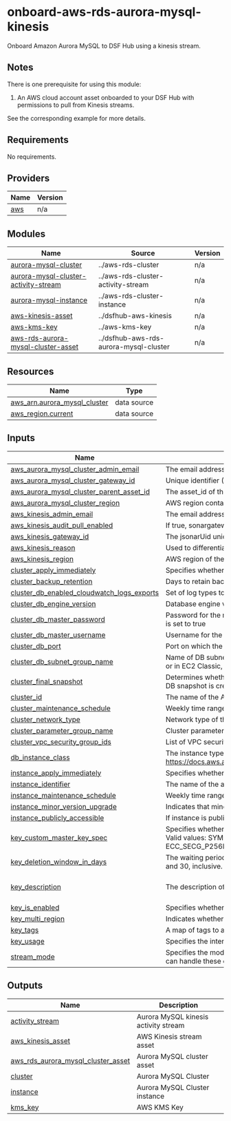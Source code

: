 # onboard-aws-rds-aurora-mysql-kinesis
Onboard Amazon Aurora MySQL to DSF Hub using a kinesis stream.

## Notes
There is one prerequisite for using this module:
1. An AWS cloud account asset onboarded to your DSF Hub with permissions to pull from Kinesis streams.

See the corresponding example for more details.

<!-- BEGIN_TF_DOCS -->
## Requirements

No requirements.

## Providers

| Name | Version |
|------|---------|
| <a name="provider_aws"></a> [aws](#provider\_aws) | n/a |

## Modules

| Name | Source | Version |
|------|--------|---------|
| <a name="module_aurora-mysql-cluster"></a> [aurora-mysql-cluster](#module\_aurora-mysql-cluster) | ../aws-rds-cluster | n/a |
| <a name="module_aurora-mysql-cluster-activity-stream"></a> [aurora-mysql-cluster-activity-stream](#module\_aurora-mysql-cluster-activity-stream) | ../aws-rds-cluster-activity-stream | n/a |
| <a name="module_aurora-mysql-instance"></a> [aurora-mysql-instance](#module\_aurora-mysql-instance) | ../aws-rds-cluster-instance | n/a |
| <a name="module_aws-kinesis-asset"></a> [aws-kinesis-asset](#module\_aws-kinesis-asset) | ../dsfhub-aws-kinesis | n/a |
| <a name="module_aws-kms-key"></a> [aws-kms-key](#module\_aws-kms-key) | ../aws-kms-key | n/a |
| <a name="module_aws-rds-aurora-mysql-cluster-asset"></a> [aws-rds-aurora-mysql-cluster-asset](#module\_aws-rds-aurora-mysql-cluster-asset) | ../dsfhub-aws-rds-aurora-mysql-cluster | n/a |

## Resources

| Name | Type |
|------|------|
| [aws_arn.aurora_mysql_cluster](https://registry.terraform.io/providers/hashicorp/aws/latest/docs/data-sources/arn) | data source |
| [aws_region.current](https://registry.terraform.io/providers/hashicorp/aws/latest/docs/data-sources/region) | data source |

## Inputs

| Name | Description | Type | Default | Required |
|------|-------------|------|---------|:--------:|
| <a name="input_aws_aurora_mysql_cluster_admin_email"></a> [aws\_aurora\_mysql\_cluster\_admin\_email](#input\_aws\_aurora\_mysql\_cluster\_admin\_email) | The email address to notify about this asset | `string` | n/a | yes |
| <a name="input_aws_aurora_mysql_cluster_gateway_id"></a> [aws\_aurora\_mysql\_cluster\_gateway\_id](#input\_aws\_aurora\_mysql\_cluster\_gateway\_id) | Unique identifier (UID) attached to the jSonar machine controlling the asset | `string` | n/a | yes |
| <a name="input_aws_aurora_mysql_cluster_parent_asset_id"></a> [aws\_aurora\_mysql\_cluster\_parent\_asset\_id](#input\_aws\_aurora\_mysql\_cluster\_parent\_asset\_id) | The asset\_id of the cloud account with auth-mech such as key-pair, iam-role etc. | `string` | n/a | yes |
| <a name="input_aws_aurora_mysql_cluster_region"></a> [aws\_aurora\_mysql\_cluster\_region](#input\_aws\_aurora\_mysql\_cluster\_region) | AWS region containing the cluster. | `string` | `null` | no |
| <a name="input_aws_kinesis_admin_email"></a> [aws\_kinesis\_admin\_email](#input\_aws\_kinesis\_admin\_email) | The email address to notify about the asset. | `string` | n/a | yes |
| <a name="input_aws_kinesis_audit_pull_enabled"></a> [aws\_kinesis\_audit\_pull\_enabled](#input\_aws\_kinesis\_audit\_pull\_enabled) | If true, sonargateway will collect the audit logs for this system if it can. | `bool` | `false` | no |
| <a name="input_aws_kinesis_gateway_id"></a> [aws\_kinesis\_gateway\_id](#input\_aws\_kinesis\_gateway\_id) | The jsonarUid unique identifier of the agentless gateway. Example: '7a4af7cf-4292-89d9-46ec-183756ksdjd'. | `string` | n/a | yes |
| <a name="input_aws_kinesis_reason"></a> [aws\_kinesis\_reason](#input\_aws\_kinesis\_reason) | Used to differentiate connections that belong to the same asset | `string` | `"default"` | no |
| <a name="input_aws_kinesis_region"></a> [aws\_kinesis\_region](#input\_aws\_kinesis\_region) | AWS region of the kinesis stream | `string` | `null` | no |
| <a name="input_cluster_apply_immediately"></a> [cluster\_apply\_immediately](#input\_cluster\_apply\_immediately) | Specifies whether any cluster modifications are applied immediately, or during the next maintenance window. Default is true | `bool` | `null` | no |
| <a name="input_cluster_backup_retention"></a> [cluster\_backup\_retention](#input\_cluster\_backup\_retention) | Days to retain backups for, Default is 1 day. | `number` | `null` | no |
| <a name="input_cluster_db_enabled_cloudwatch_logs_exports"></a> [cluster\_db\_enabled\_cloudwatch\_logs\_exports](#input\_cluster\_db\_enabled\_cloudwatch\_logs\_exports) | Set of log types to enable for exporting to CloudWatch logs. Valid values: audit, error, general, slowquery. | `list(any)` | `null` | no |
| <a name="input_cluster_db_engine_version"></a> [cluster\_db\_engine\_version](#input\_cluster\_db\_engine\_version) | Database engine version, i.e. 8.0.mysql\_aurora.3.05.1 | `string` | `null` | no |
| <a name="input_cluster_db_master_password"></a> [cluster\_db\_master\_password](#input\_cluster\_db\_master\_password) | Password for the master DB user. Note that this may show up in logs, and it will be stored in the state file. Cannot be set if manage\_master\_user\_password is set to true | `string` | n/a | yes |
| <a name="input_cluster_db_master_username"></a> [cluster\_db\_master\_username](#input\_cluster\_db\_master\_username) | Username for the master DB user, must not use rdsadmin as that is reserved. | `string` | n/a | yes |
| <a name="input_cluster_db_port"></a> [cluster\_db\_port](#input\_cluster\_db\_port) | Port on which the DB accepts connections. | `number` | `null` | no |
| <a name="input_cluster_db_subnet_group_name"></a> [cluster\_db\_subnet\_group\_name](#input\_cluster\_db\_subnet\_group\_name) | Name of DB subnet group. DB instance will be created in the VPC associated with the DB subnet group. If unspecified, will be created in the default VPC, or in EC2 Classic, if available. | `string` | `null` | no |
| <a name="input_cluster_final_snapshot"></a> [cluster\_final\_snapshot](#input\_cluster\_final\_snapshot) | Determines whether a final DB snapshot is created before the DB cluster is deleted. If true is specified, no DB snapshot is created. If false is specified, a DB snapshot is created before the DB cluster is deleted, using the value from final\_snapshot\_identifier. Default is false | `bool` | `null` | no |
| <a name="input_cluster_id"></a> [cluster\_id](#input\_cluster\_id) | The name of the Aurora MySQL cluster | `string` | n/a | yes |
| <a name="input_cluster_maintenance_schedule"></a> [cluster\_maintenance\_schedule](#input\_cluster\_maintenance\_schedule) | Weekly time range during which system maintenance can occur, in (UTC). | `string` | `null` | no |
| <a name="input_cluster_network_type"></a> [cluster\_network\_type](#input\_cluster\_network\_type) | Network type of the cluster. Valid values: IPV4, DUAL | `string` | `null` | no |
| <a name="input_cluster_parameter_group_name"></a> [cluster\_parameter\_group\_name](#input\_cluster\_parameter\_group\_name) | Cluster parameter group associated with the cluster | `string` | `null` | no |
| <a name="input_cluster_vpc_security_group_ids"></a> [cluster\_vpc\_security\_group\_ids](#input\_cluster\_vpc\_security\_group\_ids) | List of VPC security groups to associate. | `list(any)` | `null` | no |
| <a name="input_db_instance_class"></a> [db\_instance\_class](#input\_db\_instance\_class) | The instance type of the RDS cluster. Supported instance classes for database activity streams can be found at https://docs.aws.amazon.com/AmazonRDS/latest/AuroraUserGuide/DBActivityStreams.Overview.html#DBActivityStreams.Overview.requirements.classes. | `string` | `"db.r5.large"` | no |
| <a name="input_instance_apply_immediately"></a> [instance\_apply\_immediately](#input\_instance\_apply\_immediately) | Specifies whether any cluster modifications are applied immediately, or during the next maintenance window. Default is true | `bool` | `true` | no |
| <a name="input_instance_identifier"></a> [instance\_identifier](#input\_instance\_identifier) | The name of the aurora mysql cluster instance | `string` | n/a | yes |
| <a name="input_instance_maintenance_schedule"></a> [instance\_maintenance\_schedule](#input\_instance\_maintenance\_schedule) | Weekly time range during which system maintenance can occur, in (UTC). | `string` | `null` | no |
| <a name="input_instance_minor_version_upgrade"></a> [instance\_minor\_version\_upgrade](#input\_instance\_minor\_version\_upgrade) | Indicates that minor engine upgrades will be applied automatically to the DB instance during the maintenance window. | `bool` | `null` | no |
| <a name="input_instance_publicly_accessible"></a> [instance\_publicly\_accessible](#input\_instance\_publicly\_accessible) | If instance is publicly accessible. Default false | `bool` | `null` | no |
| <a name="input_key_custom_master_key_spec"></a> [key\_custom\_master\_key\_spec](#input\_key\_custom\_master\_key\_spec) | Specifies whether the key contains a symmetric key or an asymmetric key pair and the encryption algorithms or signing algorithms that the key supports. Valid values: SYMMETRIC\_DEFAULT, RSA\_2048, RSA\_3072, RSA\_4096, HMAC\_256, ECC\_NIST\_P256, ECC\_NIST\_P384, ECC\_NIST\_P521, or ECC\_SECG\_P256K1. | `string` | `"SYMMETRIC_DEFAULT"` | no |
| <a name="input_key_deletion_window_in_days"></a> [key\_deletion\_window\_in\_days](#input\_key\_deletion\_window\_in\_days) | The waiting period, specified in number of days. After the waiting period ends, AWS KMS deletes the KMS key. If you specify a value, it must be between 7 and 30, inclusive. | `number` | `30` | no |
| <a name="input_key_description"></a> [key\_description](#input\_key\_description) | The description of the key as viewed in AWS console. | `string` | `"AWS KMS Key to encrypt Aurora Mysql Database Activity Stream."` | no |
| <a name="input_key_is_enabled"></a> [key\_is\_enabled](#input\_key\_is\_enabled) | Specifies whether the key is enabled. | `bool` | `true` | no |
| <a name="input_key_multi_region"></a> [key\_multi\_region](#input\_key\_multi\_region) | Indicates whether the KMS key is a multi-Region (true) or regional (false) key. | `bool` | `false` | no |
| <a name="input_key_tags"></a> [key\_tags](#input\_key\_tags) | A map of tags to assign to the object. | `map(string)` | `null` | no |
| <a name="input_key_usage"></a> [key\_usage](#input\_key\_usage) | Specifies the intended use of the key. Valid values: ENCRYPT\_DECRYPT, SIGN\_VERIFY, GENERATE\_VERIFY\_MAC. | `string` | `"ENCRYPT_DECRYPT"` | no |
| <a name="input_stream_mode"></a> [stream\_mode](#input\_stream\_mode) | Specifies the mode of the database activity stream. Database events such as a change or access generate an activity stream event. The database session can handle these events either synchronously or asynchronously. One of: sync, async. | `string` | `"async"` | no |

## Outputs

| Name | Description |
|------|-------------|
| <a name="output_activity_stream"></a> [activity\_stream](#output\_activity\_stream) | Aurora MySQL kinesis activity stream |
| <a name="output_aws_kinesis_asset"></a> [aws\_kinesis\_asset](#output\_aws\_kinesis\_asset) | AWS Kinesis stream asset |
| <a name="output_aws_rds_aurora_mysql_cluster_asset"></a> [aws\_rds\_aurora\_mysql\_cluster\_asset](#output\_aws\_rds\_aurora\_mysql\_cluster\_asset) | Aurora MySQL cluster asset |
| <a name="output_cluster"></a> [cluster](#output\_cluster) | Aurora MySQL Cluster |
| <a name="output_instance"></a> [instance](#output\_instance) | Aurora MySQL Cluster instance |
| <a name="output_kms_key"></a> [kms\_key](#output\_kms\_key) | AWS KMS Key |
<!-- END_TF_DOCS -->